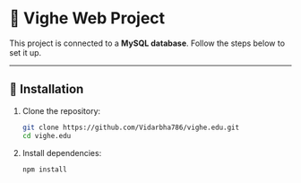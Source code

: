 # 📘 Vighe Web Project  

This project is connected to a **MySQL database**. Follow the steps below to set it up.  

---

## 🚀 Installation  

1. Clone the repository:  
   ```bash
   git clone https://github.com/Vidarbha786/vighe.edu.git
   cd vighe.edu

2. Install dependencies:  
   ```bash
   npm install
